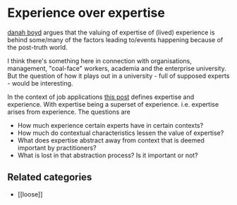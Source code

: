 # Experience over expertise

[danah boyd](https://points.datasociety.net/did-media-literacy-backfire-7418c084d88d#.34uu04izs) argues that the valuing of expertise of (lived) experience is behind some/many of the factors leading to/events happening because of the post-truth world.

I think there's something here in connection with organisations, management, "coal-face" workers, academia and the enterprise university. But the question of how it plays out in a university - full of supposed experts - would be interesting.

In the context of job applications [this post](http://jamesjwu.com/blog/the-difference-between-experience-and-expertise/) defines expertise and experience. With expertise being a superset of experience. i.e. expertise arises from experience.  The questions are

- How much experience certain experts have in certain contexts?
- How much do contextual characteristics lessen the value of expertise?
- What does expertise abstract away from context that is deemed important by practitioners?
- What is lost in that abstraction process? Is it important or not?

## Related categories

- [[loose]]


